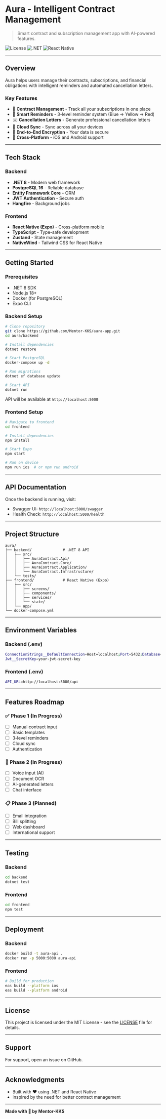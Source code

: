 # Aura - Intelligent Contract Management

> Smart contract and subscription management app with AI-powered features.

![License](https://img.shields.io/badge/license-MIT-blue.svg)
![.NET](https://img.shields.io/badge/.NET-8.0-purple.svg)
![React Native](https://img.shields.io/badge/React%20Native-Expo-blue.svg)

---

## Overview

Aura helps users manage their contracts, subscriptions, and financial obligations with intelligent reminders and automated cancellation letters.

### Key Features

- 📝 **Contract Management** - Track all your subscriptions in one place
- 🔔 **Smart Reminders** - 3-level reminder system (Blue → Yellow → Red)
- ✉️ **Cancellation Letters** - Generate professional cancellation letters
- 🔄 **Cloud Sync** - Sync across all your devices
- 🔐 **End-to-End Encryption** - Your data is secure
- 📱 **Cross-Platform** - iOS and Android support

---

## Tech Stack

### Backend

- **.NET 8** - Modern web framework
- **PostgreSQL 16** - Reliable database
- **Entity Framework Core** - ORM
- **JWT Authentication** - Secure auth
- **Hangfire** - Background jobs

### Frontend

- **React Native (Expo)** - Cross-platform mobile
- **TypeScript** - Type-safe development
- **Zustand** - State management
- **NativeWind** - Tailwind CSS for React Native

---

## Getting Started

### Prerequisites

- .NET 8 SDK
- Node.js 18+
- Docker (for PostgreSQL)
- Expo CLI

### Backend Setup

```bash
# Clone repository
git clone https://github.com/Mentor-KKS/aura-app.git
cd aura/backend

# Install dependencies
dotnet restore

# Start PostgreSQL
docker-compose up -d

# Run migrations
dotnet ef database update

# Start API
dotnet run
```

API will be available at `http://localhost:5000`

### Frontend Setup

```bash
# Navigate to frontend
cd frontend

# Install dependencies
npm install

# Start Expo
npm start

# Run on device
npm run ios  # or npm run android
```

---

## API Documentation

Once the backend is running, visit:

- Swagger UI: `http://localhost:5000/swagger`
- Health Check: `http://localhost:5000/health`

---

## Project Structure

```
aura/
├── backend/              # .NET 8 API
│   ├── src/
│   │   ├── AuraContract.Api/
│   │   ├── AuraContract.Core/
│   │   ├── AuraContract.Application/
│   │   └── AuraContract.Infrastructure/
│   └── tests/
├── frontend/             # React Native (Expo)
│   ├── src/
│   │   ├── screens/
│   │   ├── components/
│   │   ├── services/
│   │   └── state/
│   └── app/
└── docker-compose.yml
```

---

## Environment Variables

### Backend (.env)

```bash
ConnectionStrings__DefaultConnection=Host=localhost;Port=5432;Database=aura_contracts;Username=aura;Password=your_password
Jwt__SecretKey=your-jwt-secret-key
```

### Frontend (.env)

```bash
API_URL=http://localhost:5000/api
```

---

## Features Roadmap

### ✅ Phase 1 (In Progress)

- [ ] Manual contract input
- [ ] Basic templates
- [ ] 3-level reminders
- [ ] Cloud sync
- [ ] Authentication

### 🚧 Phase 2 (In Progress)

- [ ] Voice input (AI)
- [ ] Document OCR
- [ ] AI-generated letters
- [ ] Chat interface

### 📋 Phase 3 (Planned)

- [ ] Email integration
- [ ] Bill splitting
- [ ] Web dashboard
- [ ] International support

---

## Testing

### Backend

```bash
cd backend
dotnet test
```

### Frontend

```bash
cd frontend
npm test
```

---

## Deployment

### Backend

```bash
docker build -t aura-api .
docker run -p 5000:5000 aura-api
```

### Frontend

```bash
# Build for production
eas build --platform ios
eas build --platform android
```

---

## License

This project is licensed under the MIT License - see the [LICENSE](LICENSE) file for details.

---

## Support

For support, open an issue on GitHub.

---

## Acknowledgments

- Built with ❤️ using .NET and React Native
- Inspired by the need for better contract management

---

**Made with 💙 by Mentor-KKS**
